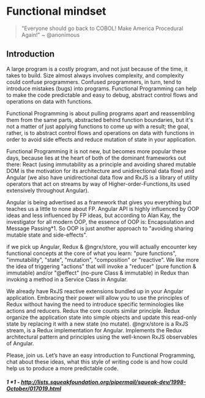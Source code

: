 # Functional mindset

> "Everyone should go back to COBOL! Make America Procedural Again!"
~ @anonimous

## Introduction
<p>
A large program is a costly program, and not just because of the time, it takes to build. Size almost always involves complexity, and complexity could confuse programmers. Confused programmers, in turn, tend to introduce mistakes (bugs) into programs. Functional Programming can help to make the code predictable and easy to debug, abstract control flows and operations on data with functions.

Functional Programming is about pulling programs apart and reassembling them from the same parts, abstracted behind function boundaries, but it's not a matter of just applying functions to come up with a result; the goal, rather, is to abstract control flows and operations on data with functions in order to avoid side effects and reduce mutation of state in your application.

Functional Programming it is not new, but becomes more popular these days, because lies at the heart of both of the dominant frameworks out there: React (using immutability as a principle and avoiding shared mutable DOM is 
the motivation for its architecture and unidirectional data flow) and Angular (we also have unidirectional data flow and RxJS is a library of utility operators that act on streams by way of Higher-order-Functions, its used extensively throughout Angular). 

Angular is being advertised as a framework that gives you everything but teaches us a little to none about FP. Angular API is highly influenced by OOP ideas and less influenced by FP ideas, but according to Alan Kay, the investigator for all modern OOP, the essence of OOP is: Encapsulation and Message Passing*1. So OOP is just another approach to "avoiding sharing mutable state and side-effects".

if we pick up Angular, Redux & @ngrx/store, you will actually encounter key functional concepts at the core of what you learn: "pure functions", "immutability", "state", "mutation", "composition" or "reactive". We like more the idea of triggering "actions" that will invoke a "reducer" (pure function & immutable) and/or "@effect" (no-pure Class & immutable) in Redux than invoking a method in a Service Class in Angular.

We already have RxJS reactive extensions bundled up in your Angular application. Embracing their power will allow you to use the principles of Redux without having the need to introduce specific terminologies like actions and reducers.
Redux the core counts similar principle. Redux organize the application state into simple objects and update this read-only state by replacing it with a new state (no mutate). @ngrx/store is a RxJS stream, is a Redux implementation for Angular. Implements the Redux architectural pattern and principles using the well-known RxJS observables of Angular.

Please, join us. Let’s have an easy introduction to Functional Programming, chat about these ideas, what this style of writing code is and how could help us to produce a more predictable code.
</p>

##### 1 *1 - http://lists.squeakfoundation.org/pipermail/squeak-dev/1998-October/017019.html
  

